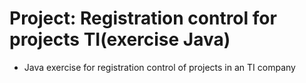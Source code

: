 # Project: Registration control for projects TI(exercise Java)

- Java exercise for registration control of projects in an TI company

